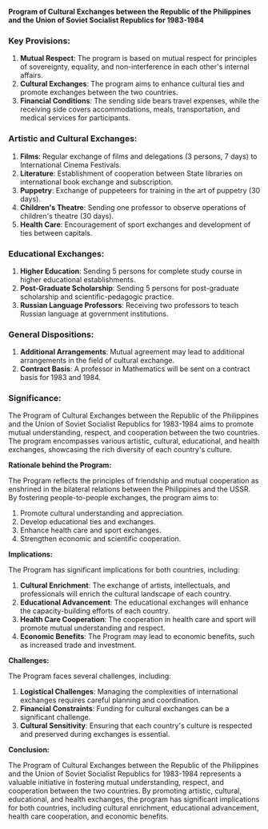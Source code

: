 **Program of Cultural Exchanges between the Republic of the Philippines and the Union of Soviet Socialist Republics for 1983-1984**

### Key Provisions:

1. **Mutual Respect**: The program is based on mutual respect for principles of sovereignty, equality, and non-interference in each other's internal affairs.
2. **Cultural Exchanges**: The program aims to enhance cultural ties and promote exchanges between the two countries.
3. **Financial Conditions**: The sending side bears travel expenses, while the receiving side covers accommodations, meals, transportation, and medical services for participants.

### Artistic and Cultural Exchanges:

1. **Films**: Regular exchange of films and delegations (3 persons, 7 days) to International Cinema Festivals.
2. **Literature**: Establishment of cooperation between State libraries on international book exchange and subscription.
3. **Puppetry**: Exchange of puppeteers for training in the art of puppetry (30 days).
4. **Children's Theatre**: Sending one professor to observe operations of children's theatre (30 days).
5. **Health Care**: Encouragement of sport exchanges and development of ties between capitals.

### Educational Exchanges:

1. **Higher Education**: Sending 5 persons for complete study course in higher educational establishments.
2. **Post-Graduate Scholarship**: Sending 5 persons for post-graduate scholarship and scientific-pedagogic practice.
3. **Russian Language Professors**: Receiving two professors to teach Russian language at government institutions.

### General Dispositions:

1. **Additional Arrangements**: Mutual agreement may lead to additional arrangements in the field of cultural exchange.
2. **Contract Basis**: A professor in Mathematics will be sent on a contract basis for 1983 and 1984.

### Significance:

The Program of Cultural Exchanges between the Republic of the Philippines and the Union of Soviet Socialist Republics for 1983-1984 aims to promote mutual understanding, respect, and cooperation between the two countries. The program encompasses various artistic, cultural, educational, and health exchanges, showcasing the rich diversity of each country's culture.

**Rationale behind the Program:**

The Program reflects the principles of friendship and mutual cooperation as enshrined in the bilateral relations between the Philippines and the USSR. By fostering people-to-people exchanges, the program aims to:

1. Promote cultural understanding and appreciation.
2. Develop educational ties and exchanges.
3. Enhance health care and sport exchanges.
4. Strengthen economic and scientific cooperation.

**Implications:**

The Program has significant implications for both countries, including:

1. **Cultural Enrichment**: The exchange of artists, intellectuals, and professionals will enrich the cultural landscape of each country.
2. **Educational Advancement**: The educational exchanges will enhance the capacity-building efforts of each country.
3. **Health Care Cooperation**: The cooperation in health care and sport will promote mutual understanding and respect.
4. **Economic Benefits**: The Program may lead to economic benefits, such as increased trade and investment.

**Challenges:**

The Program faces several challenges, including:

1. **Logistical Challenges**: Managing the complexities of international exchanges requires careful planning and coordination.
2. **Financial Constraints**: Funding for cultural exchanges can be a significant challenge.
3. **Cultural Sensitivity**: Ensuring that each country's culture is respected and preserved during exchanges is essential.

**Conclusion:**

The Program of Cultural Exchanges between the Republic of the Philippines and the Union of Soviet Socialist Republics for 1983-1984 represents a valuable initiative in fostering mutual understanding, respect, and cooperation between the two countries. By promoting artistic, cultural, educational, and health exchanges, the program has significant implications for both countries, including cultural enrichment, educational advancement, health care cooperation, and economic benefits.
